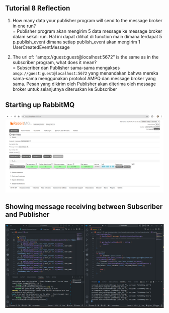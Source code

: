 ## Tutorial 8 Reflection
1. How many data your publisher program will send to the message broker in one
run? <br/>
= Publisher program akan mengirim 5 data message ke message broker dalam sekali run. Hal ini dapat dilihat di function main dimana terdapat 5 p.publish_event dimana setiap publish_event akan mengirim 1 UserCreatedEventMessage <br/>

2. The url of: “amqp://guest:guest@localhost:5672” is the same as in the subscriber
program, what does it mean? <br/>
= Subscriber dan Publisher sama-sama mengakses `amqp://guest:guest@localhost:5672` yang menandakan bahwa mereka sama-sama menggunakan protokol AMPQ dan message broker yang sama. Pesan yang dikirim oleh Publisher akan diterima oleh message broker untuk selanjutnya diteruskan ke Subscriber

## Starting up RabbitMQ
![RabbitMQ startup screenshot](img/RabbitMQscreesnhot.png)

## Showing message receiving between Subscriber and Publisher
![Message sending screesnhot](img/messageReceiving.png)